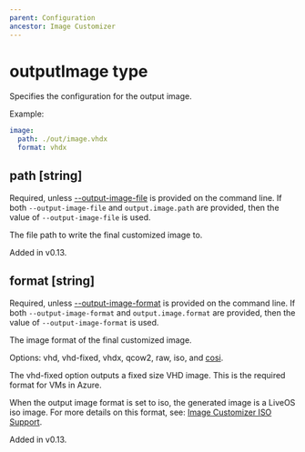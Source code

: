 ```yaml
---
parent: Configuration
ancestor: Image Customizer
---
```


# outputImage type

Specifies the configuration for the output image.

Example:

```yaml
image:
  path: ./out/image.vhdx
  format: vhdx
```

## path [string]

Required, unless
[--output-image-file](../cli/cli.md#--output-image-filefile-path) is provided
on the command line. If both `--output-image-file` and `output.image.path`
are provided, then the value of `--output-image-file` is used.

The file path to write the final customized image to.

Added in v0.13.

## format [string]

Required, unless
[--output-image-format](../cli/cli.md#--output-image-formatformat) is provided
on the command line. If both `--output-image-format` and
`output.image.format` are provided, then the value of
`--output-image-format` is used.

The image format of the final customized image.

Options: vhd, vhd-fixed, vhdx, qcow2, raw, iso, and [cosi](../cosi.md).

The vhd-fixed option outputs a fixed size VHD image. This is the required format for
VMs in Azure.

When the output image format is set to iso, the generated image is a LiveOS
iso image. For more details on this format, see:
[Image Customizer ISO Support](../../concepts/iso.md).

Added in v0.13.
